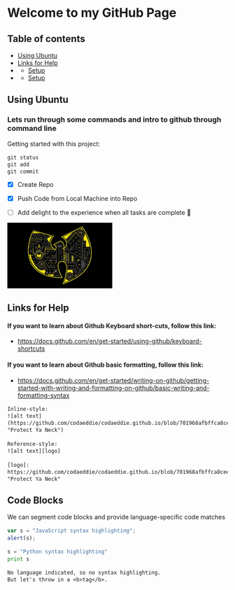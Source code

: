 # Welcome to my GitHub Page


## Table of contents
* [Using Ubuntu](#setup)
* [Links for Help](#setup)
* * [Setup](#setup)
* * [Setup](#setup)

## Using Ubuntu
### Lets run through some commands and intro to github through command line 

Getting started with this project:
```
git status
git add
git commit
```

- [x] Create Repo 
- [x] Push Code from Local Machine into Repo
- [ ] Add delight to the experience when all tasks are complete :tada:


![alt text](https://github.com/codaeddie/Getting-started-with-Github/blob/9873b1b0c2fcc367419f8c501a19a2ddec5d5c7f/images/wu.png "Protect Ya Neck")

## Links for Help

#### If you want to learn about Github Keyboard short-cuts, follow this link:
- https://docs.github.com/en/get-started/using-github/keyboard-shortcuts
#### If you want to learn about Github basic formatting, follow this link:
- https://docs.github.com/en/get-started/writing-on-github/getting-started-with-writing-and-formatting-on-github/basic-writing-and-formatting-syntax


```
Inline-style: 
![alt text](https://github.com/codaeddie/codaeddie.github.io/blob/701968afbffca8ceedd13bdd1a6987e81734c011/images/wu.png "Protect Ya Neck")

Reference-style: 
![alt text][logo]

[logo]: https://github.com/codaeddie/codaeddie.github.io/blob/701968afbffca8ceedd13bdd1a6987e81734c011/images/wu.png  "Protect Ya Neck"
```
## Code Blocks 
We can segment code blocks and provide language-specific code matches

```javascript
var s = "JavaScript syntax highlighting";
alert(s);
```
 
```python
s = "Python syntax highlighting"
print s
```
 
```
No language indicated, so no syntax highlighting. 
But let's throw in a <b>tag</b>.
```

